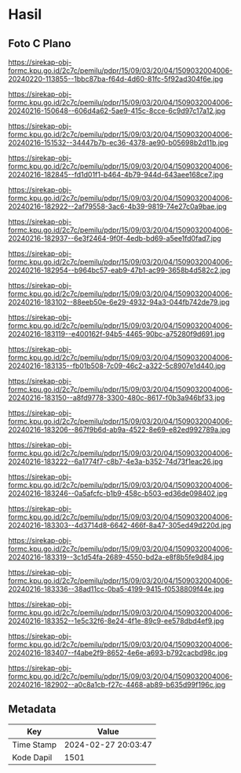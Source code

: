 # Hasil

## Foto C Plano

https://sirekap-obj-formc.kpu.go.id/2c7c/pemilu/pdpr/15/09/03/20/04/1509032004006-20240220-113855--1bbc87ba-f64d-4d60-81fc-5f92ad304f6e.jpg

https://sirekap-obj-formc.kpu.go.id/2c7c/pemilu/pdpr/15/09/03/20/04/1509032004006-20240216-150648--606d4a62-5ae9-415c-8cce-6c9d97c17a12.jpg

https://sirekap-obj-formc.kpu.go.id/2c7c/pemilu/pdpr/15/09/03/20/04/1509032004006-20240216-151532--34447b7b-ec36-4378-ae90-b05698b2d11b.jpg

https://sirekap-obj-formc.kpu.go.id/2c7c/pemilu/pdpr/15/09/03/20/04/1509032004006-20240216-182845--fd1d01f1-b464-4b79-944d-643aee168ce7.jpg

https://sirekap-obj-formc.kpu.go.id/2c7c/pemilu/pdpr/15/09/03/20/04/1509032004006-20240216-182922--2af79558-3ac6-4b39-9819-74e27c0a9bae.jpg

https://sirekap-obj-formc.kpu.go.id/2c7c/pemilu/pdpr/15/09/03/20/04/1509032004006-20240216-182937--6e3f2464-9f0f-4edb-bd69-a5ee1fd0fad7.jpg

https://sirekap-obj-formc.kpu.go.id/2c7c/pemilu/pdpr/15/09/03/20/04/1509032004006-20240216-182954--b964bc57-eab9-47b1-ac99-3658b4d582c2.jpg

https://sirekap-obj-formc.kpu.go.id/2c7c/pemilu/pdpr/15/09/03/20/04/1509032004006-20240216-183102--88eeb50e-6e29-4932-94a3-044fb742de79.jpg

https://sirekap-obj-formc.kpu.go.id/2c7c/pemilu/pdpr/15/09/03/20/04/1509032004006-20240216-183119--e400162f-94b5-4465-90bc-a75280f9d691.jpg

https://sirekap-obj-formc.kpu.go.id/2c7c/pemilu/pdpr/15/09/03/20/04/1509032004006-20240216-183135--fb01b508-7c09-46c2-a322-5c8907e1d440.jpg

https://sirekap-obj-formc.kpu.go.id/2c7c/pemilu/pdpr/15/09/03/20/04/1509032004006-20240216-183150--a8fd9778-3300-480c-8617-f0b3a946bf33.jpg

https://sirekap-obj-formc.kpu.go.id/2c7c/pemilu/pdpr/15/09/03/20/04/1509032004006-20240216-183206--867f9b6d-ab9a-4522-8e69-e82ed992789a.jpg

https://sirekap-obj-formc.kpu.go.id/2c7c/pemilu/pdpr/15/09/03/20/04/1509032004006-20240216-183222--6a1774f7-c8b7-4e3a-b352-74d73f1eac26.jpg

https://sirekap-obj-formc.kpu.go.id/2c7c/pemilu/pdpr/15/09/03/20/04/1509032004006-20240216-183246--0a5afcfc-b1b9-458c-b503-ed36de098402.jpg

https://sirekap-obj-formc.kpu.go.id/2c7c/pemilu/pdpr/15/09/03/20/04/1509032004006-20240216-183303--4d3714d8-6642-466f-8a47-305ed49d220d.jpg

https://sirekap-obj-formc.kpu.go.id/2c7c/pemilu/pdpr/15/09/03/20/04/1509032004006-20240216-183319--3c1d54fa-2689-4550-bd2a-e8f8b5fe9d84.jpg

https://sirekap-obj-formc.kpu.go.id/2c7c/pemilu/pdpr/15/09/03/20/04/1509032004006-20240216-183336--38ad11cc-0ba5-4199-9415-f0538809f44e.jpg

https://sirekap-obj-formc.kpu.go.id/2c7c/pemilu/pdpr/15/09/03/20/04/1509032004006-20240216-183352--1e5c32f6-8e24-4f1e-89c9-ee578dbd4ef9.jpg

https://sirekap-obj-formc.kpu.go.id/2c7c/pemilu/pdpr/15/09/03/20/04/1509032004006-20240216-183407--f4abe2f9-8652-4e6e-a693-b792cacbd98c.jpg

https://sirekap-obj-formc.kpu.go.id/2c7c/pemilu/pdpr/15/09/03/20/04/1509032004006-20240216-182902--a0c8a1cb-f27c-4468-ab89-b635d99f196c.jpg


## Metadata

| Key        | Value               |
| ---------- | ------------------- |
| Time Stamp | 2024-02-27 20:03:47 |
| Kode Dapil | 1501                |



